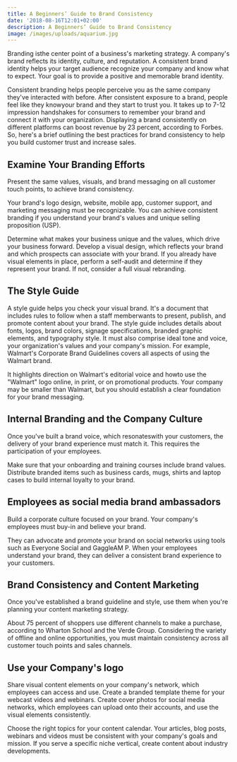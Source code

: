 ```yaml
---
title: A Beginners’ Guide to Brand Consistency
date: '2018-08-16T12:01+02:00'
description: A Beginners’ Guide to Brand Consistency
image: /images/uploads/aquarium.jpg
---
```

Branding isthe center point of a business's marketing strategy. A company's brand reflects its identity, culture, and reputation. A consistent brand identity helps your target audience recognize your company and know what to expect. Your goal is to provide a positive and memorable brand identity.

Consistent branding helps people perceive you as the same company they've interacted with before. After consistent exposure to a brand, people feel like they knowyour brand and they start to trust you. It takes up to 7-12 impression handshakes for consumers to remember your brand and connect it with your organization. Displaying a brand consistently on different platforms can boost revenue by 23 percent, according to Forbes. So, here's a brief outlining the best practices for brand consistency to help you build customer trust and increase sales.

## Examine Your Branding Efforts

Present the same values, visuals, and brand messaging on all customer touch points, to achieve brand consistency.

Your brand's logo design, website, mobile app, customer support, and marketing messaging must be recognizable. You can achieve consistent branding if you understand your brand's values and unique selling proposition (USP).

Determine what makes your business unique and the values, which drive your business forward. Develop a visual design, which reflects your brand and which prospects can associate with your brand. If you already have visual elements in place, perform a self-audit and determine if they represent your brand. If not, consider a full visual rebranding.

## The Style Guide

A style guide helps you check your visual brand. It's a document that includes rules to follow when a staff memberwants to present, publish, and promote content about your brand. The style guide includes details about fonts, logos, brand colors, signage specifications, branded graphic elements, and typography style. It must also comprise ideal tone and voice, your organization's values and your company's mission. For example, Walmart's Corporate Brand Guidelines covers all aspects of using the Walmart brand.

It highlights direction on Walmart's editorial voice and howto use the "Walmart" logo online, in print, or on promotional products. Your company may be smaller than Walmart, but you should establish a clear foundation for your brand messaging.

## Internal Branding and the Company Culture

Once you've built a brand voice, which resonateswith your customers, the delivery of your brand experience must match it. This requires the participation of your employees.

Make sure that your onboarding and training courses include brand values. Distribute branded items such as business cards, mugs, shirts and laptop cases to build internal loyalty to your brand.

## Employees as social media brand ambassadors

Build a corporate culture focused on your brand. Your company's employees must buy-in and believe your brand.

They can advocate and promote your brand on social networks using tools such as Everyone Social and GaggleAM P. When your employees understand your brand, they can deliver a consistent brand experience to your customers.

## Brand Consistency and Content Marketing

Once you've established a brand guideline and style, use them when you're planning your content marketing strategy.

About 75 percent of shoppers use different channels to make a purchase, according to Wharton School and the Verde Group. Considering the variety of offline and online opportunities, you must maintain consistency across all customer touch points and sales channels.

## Use your Company's logo

Share visual content elements on your company's network, which employees can access and use. Create a branded template theme for your webcast videos and webinars. Create cover photos for social media networks, which employees can upload onto their accounts, and use the visual elements consistently.

Choose the right topics for your content calendar. Your articles, blog posts, webinars and videos must be consistent with your company's goals and mission. If you serve a specific niche vertical, create content about industry developments.